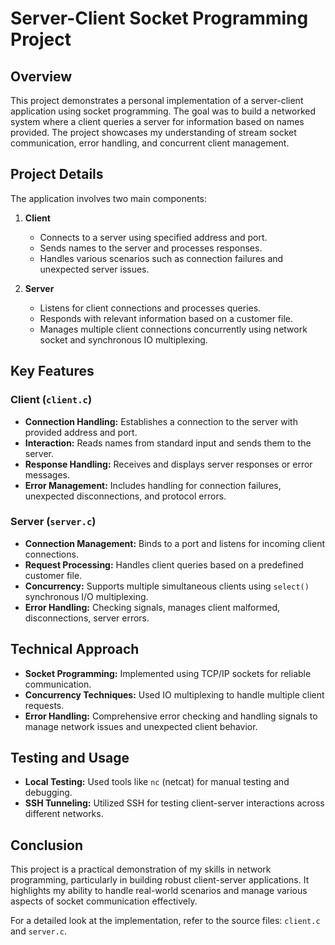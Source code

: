 # Server-Client Socket Programming Project

## Overview

This project demonstrates a personal implementation of a server-client application using socket programming. The goal was to build a networked system where a client queries a server for information based on names provided. The project showcases my understanding of stream socket communication, error handling, and concurrent client management.

## Project Details

The application involves two main components:

1. **Client**
   - Connects to a server using specified address and port.
   - Sends names to the server and processes responses.
   - Handles various scenarios such as connection failures and unexpected server issues.

2. **Server**
   - Listens for client connections and processes queries.
   - Responds with relevant information based on a customer file.
   - Manages multiple client connections concurrently using network socket and synchronous IO multiplexing.

## Key Features

### Client (`client.c`)

- **Connection Handling:** Establishes a connection to the server with provided address and port.
- **Interaction:** Reads names from standard input and sends them to the server.
- **Response Handling:** Receives and displays server responses or error messages.
- **Error Management:** Includes handling for connection failures, unexpected disconnections, and protocol errors.

### Server (`server.c`)

- **Connection Management:** Binds to a port and listens for incoming client connections.
- **Request Processing:** Handles client queries based on a predefined customer file.
- **Concurrency:** Supports multiple simultaneous clients using `select()` synchronous I/O multiplexing.
- **Error Handling:** Checking signals, manages client malformed, disconnections, server errors.

## Technical Approach

- **Socket Programming:** Implemented using TCP/IP sockets for reliable communication.
- **Concurrency Techniques:** Used IO multiplexing to handle multiple client requests.
- **Error Handling:** Comprehensive error checking and handling signals to manage network issues and unexpected client behavior.

## Testing and Usage

- **Local Testing:** Used tools like `nc` (netcat) for manual testing and debugging.
- **SSH Tunneling:** Utilized SSH for testing client-server interactions across different networks.

## Conclusion

This project is a practical demonstration of my skills in network programming, particularly in building robust client-server applications. It highlights my ability to handle real-world scenarios and manage various aspects of socket communication effectively.

For a detailed look at the implementation, refer to the source files: `client.c` and `server.c`.
